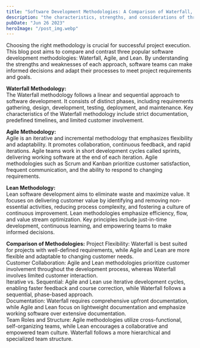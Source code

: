 ```yaml
---
title: "Software Development Methodologies: A Comparison of Waterfall, Agile, and Lean Approaches"
description: "the characteristics, strengths, and considerations of three popular software development methodologies—Waterfall, Agile, and Lean—to help software teams make informed decisions and effectively manage their projects..."
pubDate: "Jun 26 2023"
heroImage: "/post_img.webp"
---
```

Choosing the right methodology is crucial for successful project execution. This blog post aims to compare and contrast three popular software development methodologies: Waterfall, Agile, and Lean. By understanding the strengths and weaknesses of each approach, software teams can make informed decisions and adapt their processes to meet project requirements and goals.

**Waterfall Methodology:**  
The Waterfall methodology follows a linear and sequential approach to software development. It consists of distinct phases, including requirements gathering, design, development, testing, deployment, and maintenance. Key characteristics of the Waterfall methodology include strict documentation, predefined timelines, and limited customer involvement.

**Agile Methodology:**  
Agile is an iterative and incremental methodology that emphasizes flexibility and adaptability. It promotes collaboration, continuous feedback, and rapid iterations. Agile teams work in short development cycles called sprints, delivering working software at the end of each iteration. Agile methodologies such as Scrum and Kanban prioritize customer satisfaction, frequent communication, and the ability to respond to changing requirements.

**Lean Methodology:**  
Lean software development aims to eliminate waste and maximize value. It focuses on delivering customer value by identifying and removing non-essential activities, reducing process complexity, and fostering a culture of continuous improvement. Lean methodologies emphasize efficiency, flow, and value stream optimization. Key principles include just-in-time development, continuous learning, and empowering teams to make informed decisions.

**Comparison of Methodologies:**
Project Flexibility: Waterfall is best suited for projects with well-defined requirements, while Agile and Lean are more flexible and adaptable to changing customer needs.  
Customer Collaboration: Agile and Lean methodologies prioritize customer involvement throughout the development process, whereas Waterfall involves limited customer interaction.  
Iterative vs. Sequential: Agile and Lean use iterative development cycles, enabling faster feedback and course correction, while Waterfall follows a sequential, phase-based approach.  
Documentation: Waterfall requires comprehensive upfront documentation, while Agile and Lean focus on lightweight documentation and emphasize working software over extensive documentation.  
Team Roles and Structure: Agile methodologies utilize cross-functional, self-organizing teams, while Lean encourages a collaborative and empowered team culture. Waterfall follows a more hierarchical and specialized team structure.  